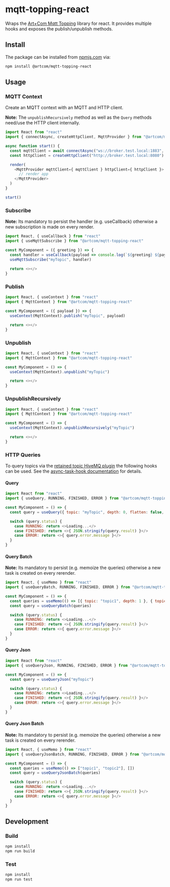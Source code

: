 # mqtt-topping-react

Wraps the [Art+Com Mqtt Topping](https://www.npmjs.com/package/@artcom/mqtt-topping) library for react. It provides multiple hooks and exposes the publish/unpublish methods.

## Install

The package can be installed from [npmjs.com](https://www.npmjs.com/package/@artcom/mqtt-topping-react) via:

```bash
npm install @artcom/mqtt-topping-react
```

## Usage

### MQTT Context

Create an MQTT context with an MQTT and HTTP client.

**Note:** The `unpublishRecursively` method as well as the `Query` methods need/use the HTTP client internally.

```javascript
import React from "react"
import { connectAsync, createHttpClient, MqttProvider } from "@artcom/mqtt-topping-react"

async function start() {
  const mqttClient = await connectAsync("ws://broker.test.local:1883", { clientId: "testClientId"})
  const httpClient = createHttpClient("http://broker.test.local:8080")

  render(
    <MqttProvider mqttClient={ mqttClient } httpClient={ httpClient }>
      // render app
    </MqttProvider>
  )
}

start()
```

### Subscribe

**Note:** Its mandatory to persist the handler (e.g. useCallback) otherwise a new subscription is made on every render.

```javascript
import React, { useCallback } from "react"
import { useMqttSubscribe } from "@artcom/mqtt-topping-react"

const MyComponent = ({ greeting }) => {
  const handler = useCallback(payload => console.log(`${greeting} ${payload}`), [greeting])
  useMqttSubscribe("myTopic", handler)
  
  return <></>
}
```

### Publish

```javascript
import React, { useContext } from "react"
import { MqttContext } from "@artcom/mqtt-topping-react"

const MyComponent = ({ payload }) => {
  useContext(MqttContext).publish("myTopic", payload)

  return <></>
}
```

### Unpublish

```javascript
import React, { useContext } from "react"
import { MqttContext } from "@artcom/mqtt-topping-react"

const MyComponent = () => {
  useContext(MqttContext).unpublish("myTopic")

  return <></>
}
```

### UnpublishRecursively

```javascript
import React, { useContext } from "react"
import { MqttContext } from "@artcom/mqtt-topping-react"

const MyComponent = () => {
  useContext(MqttContext).unpublishRecursively("myTopic")

  return <></>
}
```

### HTTP Queries

To query topics via the [retained topic HiveMQ plugin](https://github.com/artcom/hivemq-retained-message-query-plugin) the following hooks can be used. See the [async-task-hook documentation](https://github.com/artcom/async-task-hook) for details.

#### Query

```javascript
import React from "react"
import { useQuery, RUNNING, FINISHED, ERROR } from "@artcom/mqtt-topping-react"

const MyComponent = () => {
  const query = useQuery({ topic: "myTopic", depth: 0, flatten: false, parseJson: true })

  switch (query.status) {
    case RUNNING: return <>Loading...</>
    case FINISHED: return <>{ JSON.stringify(query.result) }</>
    case ERROR: return <>{ query.error.message }</>
  }
}
```

#### Query Batch

**Note:** Its mandatory to persist (e.g. memoize the queries) otherwise a new task is created on every rerender.

```javascript
import React, { useMemo } from "react"
import { useQueryBatch, RUNNING, FINISHED, ERROR } from "@artcom/mqtt-topping-react"

const MyComponent = () => {
  const queries = useMemo(() => [{ topic: "topic1", depth: 1 }, { topic: "topic2", depth: 0 }], [])
  const query = useQueryBatch(queries)

  switch (query.status) {
    case RUNNING: return <>Loading...</>
    case FINISHED: return <>{ JSON.stringify(query.result) }</>
    case ERROR: return <>{ query.error.message }</>
  }
}
```

#### Query Json

```javascript
import React from "react"
import { useQueryJson, RUNNING, FINISHED, ERROR } from "@artcom/mqtt-topping-react"

const MyComponent = () => {
  const query = useQueryJson("myTopic")

  switch (query.status) {
    case RUNNING: return <>Loading...</>
    case FINISHED: return <>{ JSON.stringify(query.result) }</>
    case ERROR: return <>{ query.error.message }</>
  }
}
```

#### Query Json Batch

**Note:** Its mandatory to persist (e.g. memoize the queries) otherwise a new task is created on every rerender.

```javascript
import React, { useMemo } from "react"
import { useQueryJsonBatch, RUNNING, FINISHED, ERROR } from "@artcom/mqtt-topping-react"

const MyComponent = () => {
  const queries = useMemo(() => ["topic1", "topic2"], [])
  const query = useQueryJsonBatch(queries)

  switch (query.status) {
    case RUNNING: return <>Loading...</>
    case FINISHED: return <>{ JSON.stringify(query.result) }</>
    case ERROR: return <>{ query.error.message }</>
  }
}
```

## Development

### Build

```bash
npm install
npm run build
```

### Test

```bash
npm install
npm run test
```
